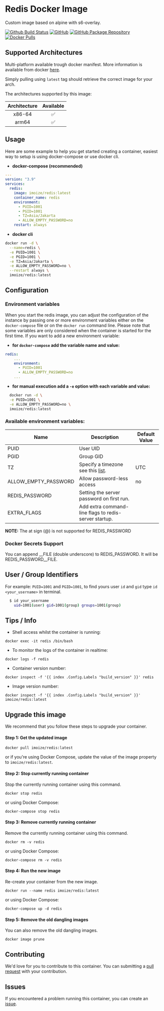 # Redis Docker Image

Custom image based on alpine with s6-overlay. 

[![Github Build Status](https://img.shields.io/github/actions/workflow/status/imoize/docker-redis/build.yml?color=458837&labelColor=555555&logoColor=ffffff&style=for-the-badge&label=build&logo=github)](https://github.com/imoize/docker-redis/actions?workflow=build)
[![GitHub](https://img.shields.io/static/v1.svg?color=3C79F5&labelColor=555555&logoColor=ffffff&style=for-the-badge&label=imoize&message=GitHub&logo=github)](https://github.com/imoize/docker-redis)
[![GitHub Package Repository](https://img.shields.io/static/v1.svg?color=3C79F5&labelColor=555555&logoColor=ffffff&style=for-the-badge&label=imoize&message=GitHub%20Package&logo=github)](https://github.com/imoize/docker-redis/pkgs/container/redis)
[![Docker Pulls](https://img.shields.io/docker/pulls/imoize/redis.svg?color=3C79F5&labelColor=555555&logoColor=ffffff&style=for-the-badge&label=pulls&logo=docker)](https://hub.docker.com/r/imoize/redis)

## Supported Architectures

Multi-platform available trough docker manifest. More information is available from docker [here](https://github.com/docker/distribution/blob/master/docs/spec/manifest-v2-2.md#manifest-list).

Simply pulling using `latest` tag should retrieve the correct image for your arch.

The architectures supported by this image:

| Architecture | Available |
| :----: | :----: |
| x86-64 | ✅ |
| arm64 | ✅ |

## Usage

Here are some example to help you get started creating a container, easiest way to setup is using docker-compose or use docker cli.

- **docker-compose (recommended)**

```yaml
---
version: "3.9"
services:
  redis:
    image: imoize/redis:latest
    container_name: redis
    environment:
      - PUID=1001
      - PGID=1001
      - TZ=Asia/Jakarta
      - ALLOW_EMPTY_PASSWORD=no
    restart: always
```

- **docker cli**

```bash
docker run -d \
  --name=redis \
  -e PUID=1001 \
  -e PGID=1001 \
  -e TZ=Asia/Jakarta \
  -e ALLOW_EMPTY_PASSWORD=no \
  --restart always \
  imoize/redis:latest
```

## Configuration

### Environment variables

When you start the redis image, you can adjust the configuration of the instance by passing one or more environment variables either on the `docker-compose` file or on the `docker run` command line. Please note that some variables are only considered when the container is started for the first time. If you want to add a new environment variable:

- **for `docker-compose` add the variable name and value:**

```yaml
redis:
    ...
    environment:
      - PUID=1001
      - ALLOW_EMPTY_PASSWORD=no
    ...
```

- **for manual execution add a `-e` option with each variable and value:**

```bash
  docker run -d \
  -e PUID=1001 \
  -e ALLOW_EMPTY_PASSWORD=no \
  imoize/redis:latest
```

### Available environment variables:

| Name                      | Description                                            | Default Value |
| ------------------------- | ------------------------------------------------------ | ------------- |
| PUID                      | User UID                                               |               |
| PGID                      | Group GID                                              |               |
| TZ                        | Specify a timezone see this [list](https://en.wikipedia.org/wiki/List_of_tz_database_time_zones#List).       | UTC          |
| ALLOW_EMPTY_PASSWORD      | Allow password-less access                             | no            |
| REDIS_PASSWORD            | Setting the server password on first run.              |               |
| EXTRA_FLAGS               | Add extra command-line flags to redis-server startup.  |               |

**NOTE:** The at sign (@) is not supported for REDIS_PASSWORD

### Docker Secrets Support

You can append __FILE (double underscore) to REDIS_PASSWORD. It will be REDIS_PASSWORD__FILE.

## User / Group Identifiers

For example: `PUID=1001` and `PGID=1001`, to find yours user `id` and `gid` type `id <your_username>` in terminal.
```bash
  $ id your_username
    uid=1001(user) gid=1001(group) groups=1001(group)
```

## Tips / Info

* Shell access whilst the container is running:
```console
docker exec -it redis /bin/bash
```
* To monitor the logs of the container in realtime:
```console
docker logs -f redis
```
* Container version number:
```console
docker inspect -f '{{ index .Config.Labels "build_version" }}' redis
```
* Image version number:
```console
docker inspect -f '{{ index .Config.Labels "build_version" }}' imoize/redis:latest
```

## Upgrade this image

We recommend that you follow these steps to upgrade your container.

#### Step 1: Get the updated image

```console
docker pull imoize/redis:latest
```

or if you're using Docker Compose, update the value of the image property to
`imoize/redis:latest`.

#### Step 2: Stop currently running container

Stop the currently running container using this command.

```console
docker stop redis
```

or using Docker Compose:

```console
docker-compose stop redis
```

#### Step 3: Remove currently running container

Remove the currently running container using this command.

```console
docker rm -v redis
```

or using Docker Compose:

```console
docker-compose rm -v redis
```

#### Step 4: Run the new image

Re-create your container from the new image.

```console
docker run --name redis imoize/redis:latest
```

or using Docker Compose:

```console
docker-compose up -d redis
```

#### Step 5: Remove the old dangling images

You can also remove the old dangling images.

```console
docker image prune
```

## Contributing

We'd love for you to contribute to this container. You can submitting a [pull request](https://github.com/imoize/docker-redis/pulls) with your contribution.

## Issues

If you encountered a problem running this container, you can create an [issue](https://github.com/imoize/docker-redis/issues).
